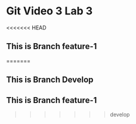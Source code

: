 # Git Video 3 Lab 3  
<<<<<<< HEAD
## This is Branch feature-1

=======
## This is Branch Develop
## This is Branch feature-1

<!-- this is comment -->
>>>>>>> develop
